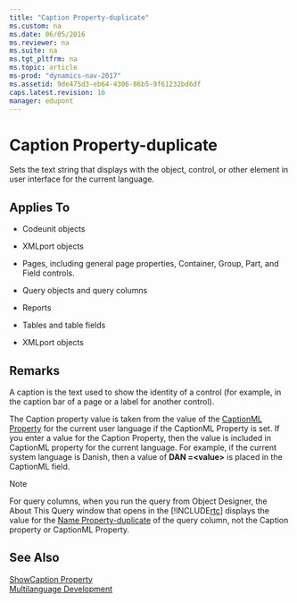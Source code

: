 ```yaml
---
title: "Caption Property-duplicate"
ms.custom: na
ms.date: 06/05/2016
ms.reviewer: na
ms.suite: na
ms.tgt_pltfrm: na
ms.topic: article
ms-prod: "dynamics-nav-2017"
ms.assetid: 9de475d3-eb64-4306-86b5-9f61232bd6df
caps.latest.revision: 16
manager: edupont
---
```

# Caption Property-duplicate
Sets the text string that displays with the object, control, or other element in user interface for the current language.  
  
## Applies To  
  
-   Codeunit objects  
  
-   XMLport objects  
  
-   Pages, including general page properties, Container, Group, Part, and Field controls.  
  
-   Query objects and query columns  
  
-   Reports  
  
-   Tables and table fields  
  
-   XMLport objects  
  
## Remarks  
 A caption is the text used to show the identity of a control \(for example, in the caption bar of a page or a label for another control\).  
  
 The Caption property value is taken from the value of the [CaptionML Property](CaptionML-Property.md) for the current user language if the CaptionML Property is set. If you enter a value for the Caption Property, then the value is included in CaptionML property for the current language. For example, if the current system language is Danish, then a value of **DAN \=\<value\>** is placed in the CaptionML field.  
  
> [!NOTE]  
>  For query columns, when you run the query from Object Designer, the About This Query window that opens in the [!INCLUDE[rtc](includes/rtc_md.md)] displays the value for the [Name Property\-duplicate](Name-Property-duplicate.md) of the query column, not the Caption property or CaptionML Property.  
  
## See Also  
 [ShowCaption Property](ShowCaption-Property.md)   
 [Multilanguage Development](Multilanguage-Development.md)